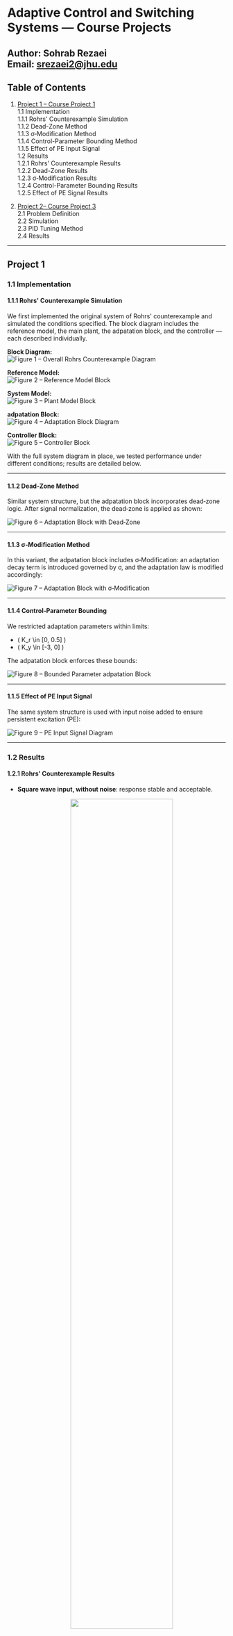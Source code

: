 # Adaptive Control and Switching Systems — Course Projects

**Author:** Sohrab Rezaei  
Email: srezaei2@jhu.edu
---

## Table of Contents

1. [Project 1 – Course Project 1](#project-1)  
   1.1 Implementation  
     1.1.1 Rohrs' Counterexample Simulation  
     1.1.2 Dead-Zone Method  
     1.1.3 σ‑Modification Method  
     1.1.4 Control-Parameter Bounding Method  
     1.1.5 Effect of PE Input Signal  
   1.2 Results  
     1.2.1 Rohrs' Counterexample Results  
     1.2.2 Dead-Zone Results  
     1.2.3 σ‑Modification Results  
     1.2.4 Control-Parameter Bounding Results  
     1.2.5 Effect of PE Signal Results  

2. [Project 2– Course Project 3](#project-2)  
   2.1 Problem Definition  
   2.2 Simulation  
   2.3 PID Tuning Method  
   2.4 Results  

---

## Project 1 

### 1.1 Implementation

#### 1.1.1 Rohrs' Counterexample Simulation

We first implemented the original system of Rohrs' counterexample and simulated the conditions specified. The block diagram includes the reference model, the main plant, the adpatation block, and the controller — each described individually.

**Block Diagram:**  
![Figure 1 – Overall Rohrs Counterexample Diagram](figures/figure1.png)

**Reference Model:**  
![Figure 2 – Reference Model Block](figures/figure2.png)

**System Model:**  
![Figure 3 – Plant Model Block](figures/figure3.png)

**adpatation Block:**  
![Figure 4 – Adaptation Block Diagram](figures/figure4.png)

**Controller Block:**  
![Figure 5 – Controller Block](figures/figure5.png)

With the full system diagram in place, we tested performance under different conditions; results are detailed below.

---

#### 1.1.2 Dead‑Zone Method

Similar system structure, but the adpatation block incorporates dead‑zone logic. After signal normalization, the dead‑zone is applied as shown:

![Figure 6 – Adaptation Block with Dead‑Zone](figures/figure6.png)

---

#### 1.1.3 σ‑Modification Method

In this variant, the adpatation block includes σ‑Modification: an adaptation decay term is introduced governed by σ, and the adaptation law is modified accordingly:

![Figure 7 – Adaptation Block with σ‑Modification](figures/figure7.png)

---

#### 1.1.4 Control‑Parameter Bounding

We restricted adaptation parameters within limits:  
- \( K_r \in [0, 0.5] \)  
- \( K_y \in [-3, 0] \)

The adpatation block enforces these bounds:

![Figure 8 – Bounded Parameter adpatation Block](figures/figure8.png)

---

#### 1.1.5 Effect of PE Input Signal

The same system structure is used with input noise added to ensure persistent excitation (PE):

![Figure 9 – PE Input Signal Diagram](figures/figure9.png)

---

### 1.2 Results

#### 1.2.1 Rohrs' Counterexample Results

- **Square wave input, without noise**: response stable and acceptable.  
   <p align="center">
    <img src="figures/figure10a.png" width="70%" />
    <img src="figures/figure10b.png" width="70%" />
  </p>  
  *Figure 10: Reference tracking, control signal, and parameters.*
  
- **Square wave input, with output noise**: still stable.  
   <p align="center">
    <img src="figures/figure11a.png" width="70%" />
    <img src="figures/figure11b.png" width="70%" />
  </p>  
  *Figure 11: Reference tracking, control signal, and parameters.*

- **Long-time step input, no noise**: stable response.  
   <p align="center">
    <img src="figures/figure12a.png" width="70%" />
    <img src="figures/figure12b.png" width="70%" />
  </p>  
  *Figure 12: Reference tracking, control signal, and parameters.*
  
- **Long-time step input, with noise**: instability due to parameter drift observed.  
   <p align="center">
    <img src="figures/figure13a.png" width="70%" />
    <img src="figures/figure13b.png" width="70%" />
  </p>  
  *Figure 13: Reference tracking, control signal, and parameters.*
- **Sinusoidal input at 8 rad/s**: system exhibits parameter explosion as expected.  
   <p align="center">
    <img src="figures/figure14a.png" width="70%" />
    <img src="figures/figure14b.png" width="70%" />
  </p>  
  *Figure 14: Reference tracking, control signal, and parameters.*
- **Sinusoidal input at 16.1 rad/s**: system becomes unstable.  
   <p align="center">
    <img src="figures/figure15a.png" width="70%" />
    <img src="figures/figure15b.png" width="70%" />
  </p>  
  *Figure 15: Reference tracking, control signal, and parameters.*
---

#### 1.2.2 Dead‑Zone Results

- Square wave response stable and acceptable.  
  ![Figure 16](figures/figure16.png)

- Square wave with noise remains stable.  
  ![Figure 17](figures/figure17.png)

- Sinusoid at 16.1 rad/s: stable but with phase/gain degradation — a trade‑off.  
  ![Figure 18](figures/figure18.png)

- Robust against output noise.  
  ![Figure 19](figures/figure19.png)

---

#### 1.2.3 σ‑Modification Results

- At 16.1 rad/s sinusoid, system remains stable but with reduced performance—phase/gain error.  
  ![Figure 20](figures/figure20.png)

---

#### 1.2.4 Control‑Parameter Bounding Results

- Response to 16.1 rad/s sinusoid is stable.  
  ![Figure 21](figures/figure21.png)

- Among all methods, square wave performance is best here. Bounding limits prevent over-aggressive adaptation.  
  ![Figure 22](figures/figure22.png)

---

#### 1.2.5 Effect of PE Signal Results

- PE input prevents instability, but response remains suboptimal, and parameter drift ("explosion") may still occur.  
  ![Figure 23](figures/figure23.png)

---
## References

This project is based on the following references:

- Rohrs, C., et al. "Robustness of continuous-time adaptive control algorithms in the presence of unmodeled dynamics." *IEEE Transactions on Automatic Control*, vol. 30, no. 9, 2003, pp. 881-889.

- Åström, K. Johan. "Adaptive feedback control." *Proceedings of the IEEE*, vol. 75, no. 2, 1987, pp. 185-217.

- Daniel Liberzon, *Switching in Systems and Control*, vol. 190, Springer, 2003.

---
## Project 2 

### 2.1 Problem Definition
A nonlinear RC circuit where the capacitance depends on voltage is considered. The system is linearized at 9 operating points between 10 V and 12 V in 0.25 V increments. For each linearized model, a PID controller is designed to ensure adequate closed-loop performance around that specific operating point. During operation, switching logic selects the appropriate controller based on model error.

---


### 2.2 Simulation Setup

**Overall Simulink architecture:**  
![Figure 25 – Full System Block Diagram](figures/figure25.png)

**Linearized model bank:**  
![Figure 26 – Model Bank](figures/figure26.png)

**Switching Logic Block Diagram:**  
![Figure 27 – Switching Logic Overview](figures/figure27.png)  
![Figure 28 – Controller Selection Logic](figures/figure28.png)

**Controller Bank:**  
![Figure 29 – Switching Controller Bank with Dwell Time](figures/figure29.png)

**Controlled Plant Block:**  
![Figure 30 – Controlled System Block](figures/figure30.png)

---

### 2.3 PID Coefficient Tuning

Using MATLAB’s PID Tuner, coefficients were obtained for each linearized operating point:

| PID Set | Kp      | Ki       | Kd        |
|---------|---------|----------|-----------|
| PID 1   | 35.6203 | 442.5115 | 0.0333428 |
| PID 2   | 35.6203 | 431.5869 | 0.0341868 |
| PID 3   | 35.6203 | 420.9384 | 0.0350516 |
| PID 4   | 35.6203 | 410.6729 | 0.0359376 |
| PID 5   | 35.6203 | 400.8988 | 0.0368455 |
| PID 6   | 35.6203 | 391.7145 | 0.0377757 |
| PID 7   | 35.6203 | 383.2078 | 0.0387288 |
| PID 8   | 35.6203 | 375.4557 | 0.0397053 |
| PID 9   | 35.6203 | 362.7143 | 0.0406782 |

---

### 2.4 Results

The system demonstrates effective control under various input types and noise conditions.

**MMPID without noise:**  
![Figure 31](figures/figure31.png)

**MMPID with noise:**  
![Figure 32](figures/figure32.png)

**Square wave, no noise:**  
![Figure 33](figures/figure33.png)

**Square wave, with noise:**  
![Figure 34](figures/figure34.png)

**Step input, no noise:**  
![Figure 35](figures/figure35.png)

**Step input, with noise:**  
![Figure 36](figures/figure36.png)

--
